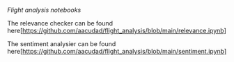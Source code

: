 *Flight analysis notebooks*

The relevance checker can be found here[https://github.com/aacudad/flight_analysis/blob/main/relevance.ipynb]

The sentiment analysier can be found here[https://github.com/aacudad/flight_analysis/blob/main/sentiment.ipynb]
